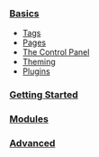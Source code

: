 <h3><a href="/basics/">Basics</a></h3>

<ul>
<li><a href="/basics/tags">Tags</a></li>
<li><a href="/basics/pages">Pages</a></li>
<li><a href="/basics/the-control-panel/">The Control Panel</a></li>
<li><a href="/basics/theming">Theming</a></li>
<li><a href="/basics/plugins">Plugins</a></li>
</ul>

<h3><a href="/getting-started/">Getting Started</a></h3>

<h3><a href="/modules/">Modules</a></h3>

<h3><a href="/advanced/">Advanced</a></h3>
